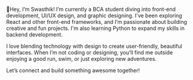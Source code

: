 👋Hey, I’m Swasthik!
I’m currently a BCA student diving into front-end development, UI/UX design, and graphic designing. I've been exploring React and other front-end frameworks, and I’m passionate about building creative and fun projects. I'm also learning Python to expand my skills in backend development.

I love blending technology with design to create user-friendly, beautiful interfaces. When I’m not coding or designing, you’ll find me outside enjoying a good run, swim, or just exploring new adventures.

Let’s connect and build something awesome together!
